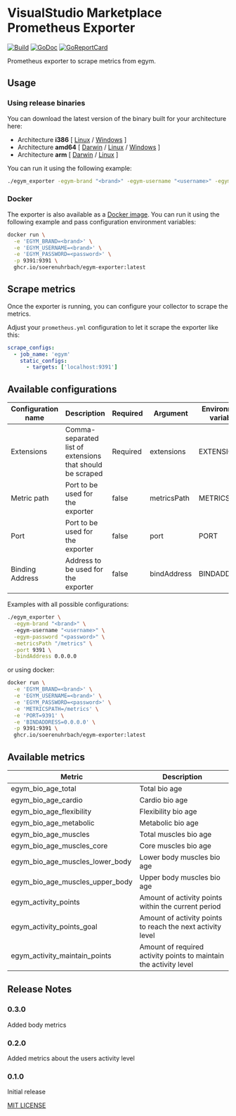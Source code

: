 # VisualStudio Marketplace Prometheus Exporter

[![Build](https://github.com/soerenuhrbach/egym-exporter/actions/workflows/ci.yml/badge.svg)](https://github.com/soerenuhrbach/egym-exporter/actions/workflows/ci.yml)
[![GoDoc](https://godoc.org/github.com/soerenuhrbach/egym-exporter?status.png)](https://godoc.org/github.com/soerenuhrbach/egym-exporter)
[![GoReportCard](https://goreportcard.com/badge/github.com/soerenuhrbach/egym-exporter)](https://goreportcard.com/report/github.com/soerenuhrbach/egym-exporter)

Prometheus exporter to scrape metrics from egym.

## Usage

### Using release binaries 

You can download the latest version of the binary built for your architecture here:

* Architecture **i386** [
    [Linux](https://github.com/soerenuhrbach/egym-exporter/releases/latest/download/egym_exporter-linux-386) /
    [Windows](https://github.com/soerenuhrbach/egym-exporter/releases/latest/download/egym_exporter-windows-386.exe)
]
* Architecture **amd64** [
    [Darwin](https://github.com/soerenuhrbach/egym-exporter/releases/latest/download/egym_exporter-darwin-amd64) /
    [Linux](https://github.com/soerenuhrbach/egym-exporter/releases/latest/download/egym_exporter-linux-amd64) /
    [Windows](https://github.com/soerenuhrbach/egym-exporter/releases/latest/download/egym_exporter-windows-amd64.exe)
]
* Architecture **arm** [
    [Darwin](https://github.com/soerenuhrbach/egym-exporter/releases/latest/download/egym_exporter-darwin-arm64) /
    [Linux](https://github.com/soerenuhrbach/egym-exporter/releases/latest/download/egym_exporter-linux-arm)
]

You can run it using the following example:

```bash
./egym_exporter -egym-brand "<brand>" -egym-username "<username>" -egym-password "<password>"
```

### Docker 

The exporter is also available as a [Docker image](https://github.com/soerenuhrbach/egym-exporter/pkgs/container/egym-exporter).
You can run it using the following example and pass configuration environment variables:

```bash
docker run \
  -e 'EGYM_BRAND=<brand>' \
  -e 'EGYM_USERNAME=<brand>' \
  -e 'EGYM_PASSWORD=<password>' \
  -p 9391:9391 \
  ghcr.io/soerenuhrbach/egym-exporter:latest
```

## Scrape metrics

Once the exporter is running, you can configure your collector to scrape the metrics. 

Adjust your `prometheus.yml` configuration to let it scrape the exporter like this:

```yaml
scrape_configs:
  - job_name: 'egym'
    static_configs:
      - targets: ['localhost:9391']
```

## Available configurations

|Configuration name|Description|Required|Argument|Environment variable|Default|
|---|---|---|---|---|---|
|Extensions|Comma-separated list of extensions that should be scraped|Required|extensions|EXTENSIONS|-|
|Metric path|Port to be used for the exporter|false|metricsPath|METRICSPATH|/metrics|
|Port|Port to be used for the exporter|false|port|PORT|9391|
|Binding Address|Address to be used for the exporter|false|bindAddress|BINDADDRESS|0.0.0.0|

Examples with all possible configurations:

```bash
./egym_exporter \
  -egym-brand "<brand>" \ 
  -egym-username "<username>" \
  -egym-password "<password>" \
  -metricsPath "/metrics" \
  -port 9391 \
  -bindAddress 0.0.0.0
```
or using docker:

```bash
docker run \
  -e 'EGYM_BRAND=<brand>' \
  -e 'EGYM_USERNAME=<brand>' \
  -e 'EGYM_PASSWORD=<password>' \
  -e 'METRICSPATH=/metrics' \
  -e 'PORT=9391' \
  -e 'BINDADDRESS=0.0.0.0' \
  -p 9391:9391 \
  ghcr.io/soerenuhrbach/egym-exporter:latest
```

## Available metrics

|Metric|Description|
|---|---|
|egym_bio_age_total|Total bio age|
|egym_bio_age_cardio|Cardio bio age|
|egym_bio_age_flexibility|Flexibility bio age|
|egym_bio_age_metabolic|Metabolic bio age|
|egym_bio_age_muscles|Total muscles bio age|
|egym_bio_age_muscles_core|Core muscles bio age|
|egym_bio_age_muscles_lower_body|Lower body muscles bio age|
|egym_bio_age_muscles_upper_body|Upper body muscles bio age|
|egym_activity_points|Amount of activity points within the current period|
|egym_activity_points_goal|Amount of activity points to reach the next activity level|
|egym_activity_maintain_points|Amount of required activity points to maintain the activity level|

## Release Notes

### 0.3.0

Added body metrics 

### 0.2.0

Added metrics about the users activity level

### 0.1.0

Initial release

[MIT LICENSE](LICENSE)